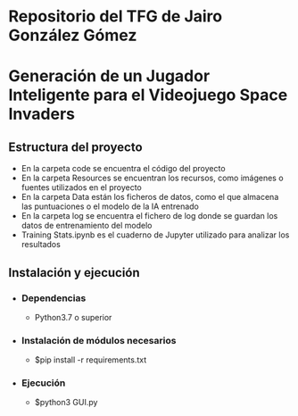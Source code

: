 # Repositorio del TFG de Jairo González Gómez
# Generación de un Jugador Inteligente para el Videojuego Space Invaders

## Estructura del proyecto
- En la carpeta code se encuentra el código del proyecto
- En la carpeta Resources se encuentran los recursos, como imágenes o fuentes utilizados en el proyecto
- En la carpeta Data están los ficheros de datos, como el que almacena las puntuaciones o el modelo de la IA entrenado
- En la carpeta log se encuentra el fichero de log donde se guardan los datos de entrenamiento del modelo
- Training Stats.ipynb es el cuaderno de Jupyter utilizado para analizar los resultados
## Instalación y ejecución

- ### Dependencias
  - Python3.7 o superior
- ### Instalación de módulos necesarios
  - $pip install -r requirements.txt

- ### Ejecución
  - $python3 GUI.py

